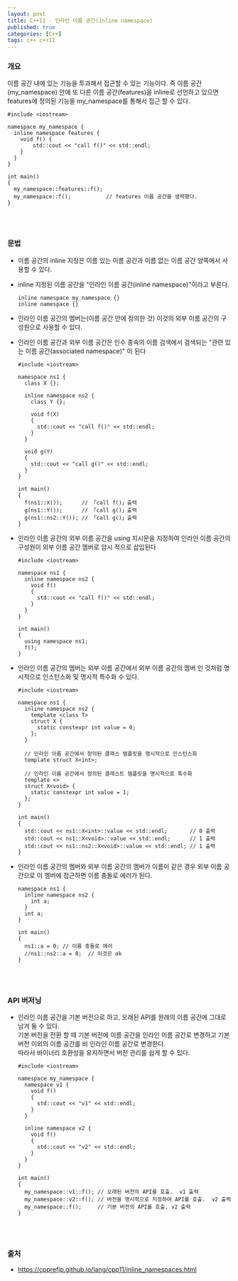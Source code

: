```yaml
---
layout: post
title: C++11 - 인라인 이름 공간(inline namespace)
published: true
categories: [C++]
tags: c++ c++11
---
```

### 개요
이름 공간 내에 있는 기능을 투과해서 접근할 수 있는 기능이다. 
즉 이름 공간(my_namespace) 안에 또 다른 이름 공간(features)을 inline로 선언하고 있으면 features에 정의된 기능을 my_namespace를 통해서 접근 할 수 있다.   

```
#include <iostream>

namespace my_namespace {
  inline namespace features {
    void f() { 
        std::cout << "call f()" << std::endl;
    }
  }
}

int main()
{
  my_namespace::features::f();
  my_namespace::f();           // features 이름 공간을 생략했다.
}
```  
  
<br> 
<br>  
  
  
### 문법

- 이름 공간의 inline 지정은 이름 있는 이름 공간과 이름 없는 이름 공간 양쪽에서 사용할 수 있다.
- inline 지정된 이름 공간을 "인라인 이름 공간(inline namespace)"이라고 부른다.

	```
	inline namespace my_namespace {}
	inline namespace {}
	```
- 인라인 이름 공간의 멤버는(이름 공간 안에 정의한 것) 이것의 외부 이름 공간의 구성원으로 사용할 수 있다.
- 인라인 이름 공간과 외부 이름 공간은 인수 종속의 이름 검색에서 검색되는 "관련 있는 이름 공간(associated namespace)" 이 된다

	```
	#include <iostream>

	namespace ns1 {
	  class X {};

	  inline namespace ns2 {
		class Y {};

		void f(X)
		{
		  std::cout << "call f()" << std::endl;
		}
	  }

	  void g(Y)
	  {
		std::cout << "call g()" << std::endl;
	  }
	}

	int main()
	{
	  f(ns1::X());      // 「call f()」출력
	  g(ns1::Y());      // 「call g()」출력
	  g(ns1::ns2::Y()); // 「call g()」출력
	}
	```

- 인라인 이름 공간의 외부 이름 공간을 using 지시문을 지정하여 인라인 이름 공간의 구성원이 외부 이름 공간 멤버로 암시 적으로 삽입된다

	```
	#include <iostream>

	namespace ns1 {
	  inline namespace ns2 {
		void f()
		{
		  std::cout << "call f()" << std::endl;
		}
	  }
	}

	int main()
	{
	  using namespace ns1;
	  f();
	}
	```
  
- 인라인 이름 공간의 멤버는 외부 이름 공간에서 외부 이름 공간의 멤버 인 것처럼 명시적으로 인스턴스화 및 명시적 특수화 수 있다.

	```
	#include <iostream>

	namespace ns1 {
	  inline namespace ns2 {
		template <class T>
		struct X {
		  static constexpr int value = 0;
		};
	  }

	  // 인라인 이름 공간에서 정의된 클래스 템플릿을 명시적으로 인스턴스화
	  template struct X<int>;

	  // 인라인 이름 공간에서 정의된 클래스트 템플릿을 명시적으로 특수화
	  template <>
	  struct X<void> {
		static constexpr int value = 1;
	  };
	}

	int main()
	{
	  std::cout << ns1::X<int>::value << std::endl;       // 0 출력
	  std::cout << ns1::X<void>::value << std::endl;      // 1 출력
	  std::cout << ns1::ns2::X<void>::value << std::endl; // 1 출력
	}
	```
 	
- 인라인 이름 공간의 멤버와 외부 이름 공간의 멤버가 이름이 같은 경우 외부 이름 공간으로 이 멤버에 접근하면 이름 충돌로 에러가 된다.

	```
	namespace ns1 {
	  inline namespace ns2 {
		int a;
	  }
	  int a;
	}

	int main()
	{
	  ns1::a = 0; // 이름 충돌로 에러
	  //ns1::ns2::a = 0;  // 이것은 ok
	}
	```
  
  
<br> 
<br>   
  
  
### API 버저닝

- 인라인 이름 공간을 기본 버전으로 하고, 오래된 API를 원래의 이름 공간에 그대로 남겨 둘 수 있다.  
기본 버전을 전환 할 때 기본 버전에 이름 공간을 인라인 이름 공간로 변경하고 기본 버전 이외의 이름 공간를 비 인라인 이름 공간로 변경한다.  
따라서 바이너리 호환성을 유지하면서 버전 관리를 쉽게 할 수 있다.

	```
	#include <iostream>

	namespace my_namespace {
	  namespace v1 {
		void f()
		{
		  std::cout << "v1" << std::endl;
		}
	  }

	  inline namespace v2 {
		void f()
		{
		  std::cout << "v2" << std::endl;
		}
	  }
	}

	int main()
	{
	  my_namespace::v1::f(); // 오래된 버전의 API를 호출.  v1 출력
	  my_namespace::v2::f(); // 버전을 명시적으로 지정하여 API를 호출.  v2 출력
	  my_namespace::f();     // 기본 버전의 API를 호출. v2 출력
	}
	```


<br>
<br>    

### 출처  
- https://cpprefjp.github.io/lang/cpp11/inline_namespaces.html  
